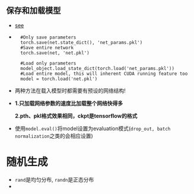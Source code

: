 ## 保存和加载模型

- [see](https://blog.csdn.net/weixin_41680653/article/details/93768559)

- ```
    #Only save parameters
    torch.save(net.state_dict(), 'net_params.pkl')
    #Save entire network
    torch.save(net, 'net.pkl')
    
    #Load only parameters
    model_object.load_state_dict(torch.load('net_params.pkl')) 
    #Load entire model, this will inherent CUDA running feature too
    model = torch.load('net.pkl') 
    ```

- 两种方法在载入模型时都需要有预设的网络结构!

- **1.只加载网络参数的速度比加载整个网络快得多**

    **2.pth、pkl格式效果相同，ckpt是tensorflow的格式**

- 使用`model.eval()`将model设置为evaluation模式(`drop_out, batch normalization`之类的会相应设置)

# 随机生成

- `rand`是均匀分布, `randn`是正态分布
- 